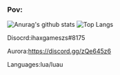 ### Pov:
![Anurag's github stats](https://github-readme-stats.vercel.app/api?username=ihaxgameszs&theme=tokyonight)
![Top Langs](https://github-readme-stats.vercel.app/api/top-langs/?username=ihaxgameszs&layout=compact&theme=tokyonight)

Disocrd:ihaxgameszs#8175

Aurora:https://discord.gg/zQe645z6

Languages:lua/luau
